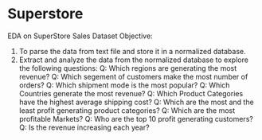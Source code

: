 # Superstore
EDA on SuperStore Sales Dataset
Objective:
1. To parse the data from text file and store it in a normalized database.
2. Extract and analyze the data from the normalized database to explore the following questions:
Q: Which regions are generating the most revenue?
Q: Which segement of customers make the most number of orders?
Q: Which shipment mode is the most popular?
Q: Which Countries generate the most revenue?
Q: Which Product Categories have the highest average shipping cost?
Q: Which are the most and the least profit generating product categories?
Q: Which are the most profitable Markets?
Q: Who are the top 10 profit generating customers?
Q: Is the revenue increasing each year?

